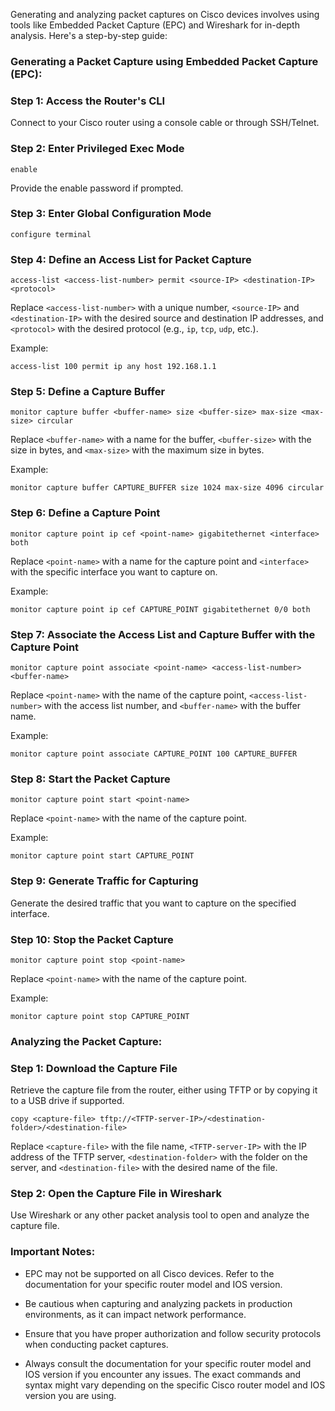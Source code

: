 Generating and analyzing packet captures on Cisco devices involves using tools like Embedded Packet Capture (EPC) and Wireshark for in-depth analysis. Here's a step-by-step guide:

### Generating a Packet Capture using Embedded Packet Capture (EPC):

### Step 1: Access the Router's CLI

Connect to your Cisco router using a console cable or through SSH/Telnet.

### Step 2: Enter Privileged Exec Mode

```shell
enable
```

Provide the enable password if prompted.

### Step 3: Enter Global Configuration Mode

```shell
configure terminal
```

### Step 4: Define an Access List for Packet Capture

```shell
access-list <access-list-number> permit <source-IP> <destination-IP> <protocol>
```

Replace `<access-list-number>` with a unique number, `<source-IP>` and `<destination-IP>` with the desired source and destination IP addresses, and `<protocol>` with the desired protocol (e.g., `ip`, `tcp`, `udp`, etc.).

Example:

```shell
access-list 100 permit ip any host 192.168.1.1
```

### Step 5: Define a Capture Buffer

```shell
monitor capture buffer <buffer-name> size <buffer-size> max-size <max-size> circular
```

Replace `<buffer-name>` with a name for the buffer, `<buffer-size>` with the size in bytes, and `<max-size>` with the maximum size in bytes.

Example:

```shell
monitor capture buffer CAPTURE_BUFFER size 1024 max-size 4096 circular
```

### Step 6: Define a Capture Point

```shell
monitor capture point ip cef <point-name> gigabitethernet <interface> both
```

Replace `<point-name>` with a name for the capture point and `<interface>` with the specific interface you want to capture on.

Example:

```shell
monitor capture point ip cef CAPTURE_POINT gigabitethernet 0/0 both
```

### Step 7: Associate the Access List and Capture Buffer with the Capture Point

```shell
monitor capture point associate <point-name> <access-list-number> <buffer-name>
```

Replace `<point-name>` with the name of the capture point, `<access-list-number>` with the access list number, and `<buffer-name>` with the buffer name.

Example:

```shell
monitor capture point associate CAPTURE_POINT 100 CAPTURE_BUFFER
```

### Step 8: Start the Packet Capture

```shell
monitor capture point start <point-name>
```

Replace `<point-name>` with the name of the capture point.

Example:

```shell
monitor capture point start CAPTURE_POINT
```

### Step 9: Generate Traffic for Capturing

Generate the desired traffic that you want to capture on the specified interface.

### Step 10: Stop the Packet Capture

```shell
monitor capture point stop <point-name>
```

Replace `<point-name>` with the name of the capture point.

Example:

```shell
monitor capture point stop CAPTURE_POINT
```

### Analyzing the Packet Capture:

### Step 1: Download the Capture File

Retrieve the capture file from the router, either using TFTP or by copying it to a USB drive if supported.

```shell
copy <capture-file> tftp://<TFTP-server-IP>/<destination-folder>/<destination-file>
```

Replace `<capture-file>` with the file name, `<TFTP-server-IP>` with the IP address of the TFTP server, `<destination-folder>` with the folder on the server, and `<destination-file>` with the desired name of the file.

### Step 2: Open the Capture File in Wireshark

Use Wireshark or any other packet analysis tool to open and analyze the capture file.

### Important Notes:

- EPC may not be supported on all Cisco devices. Refer to the documentation for your specific router model and IOS version.

- Be cautious when capturing and analyzing packets in production environments, as it can impact network performance.

- Ensure that you have proper authorization and follow security protocols when conducting packet captures.

- Always consult the documentation for your specific router model and IOS version if you encounter any issues. The exact commands and syntax might vary depending on the specific Cisco router model and IOS version you are using.
